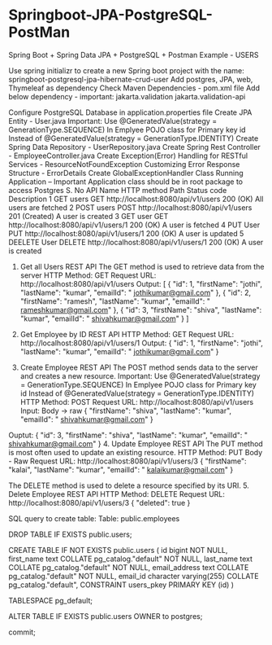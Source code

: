 # Springboot-JPA-PostgreSQL-PostMan
Spring Boot + Spring Data JPA + PostgreSQL + Postman Example - USERS

Use spring initializr to create a new Spring boot project with the name: springboot-postgresql-jpa-hibernate-crud-user
Add postgres, JPA, web, Thymeleaf as dependency
Check Maven Dependencies - pom.xml file
Add below dependency - important:
<dependency>
        <groupId>jakarta.validation</groupId>
        <artifactId>jakarta.validation-api</artifactId>
    </dependency>

Configure PostgreSQL Database in application.properties file 
Create JPA Entity - User.java
Important:
Use @GeneratedValue(strategy = GenerationType.SEQUENCE)
In Emplyee POJO class for Primary key id
Instead of 
@GeneratedValue(strategy = GenerationType.IDENTITY) 
Create Spring Data Repository - UserRepository.java
Create Spring Rest Controller - EmployeeController.java
Create Exception(Error) Handling for RESTful Services - ResourceNotFoundException
Customizing Error Response Structure - ErrorDetails
Create GlobalExceptionHandler Class
Running Application 
– Important Application class should be in root package to access Postgres
S. No	API Name	HTTP method	Path	Status code	Description
1	GET users	GET	http://localhost:8080/api/v1/users	200 (OK)	All users are fetched
2	POST users	POST	http://localhost:8080/api/v1/users	201 (Created)	A user is created
3	GET user	GET	http://localhost:8080/api/v1/users/1	200 (OK)	A user is fetched
4	PUT User	PUT	http://localhost:8080/api/v1/users/1	200 (OK)	A user is updated
5	DEELETE User	DELETE	http://localhost:8080/api/v1/users/1	200 (OK)	A user is created

1. Get all Users REST API
The GET method is used to retrieve data from the server
HTTP Method: GET 
Request URL: http://localhost:8080/api/v1/users
Output:
[
    {
        "id": 1,
        "firstName": "jothi",
        "lastName": "kumar",
        "emailId": " jothikumar@gmail.com"
    },
    {
        "id": 2,
        "firstName": "ramesh",
        "lastName": "kumar",
        "emailId": " rameshkumar@gmail.com"
    },
    {
        "id": 3,
        "firstName": "shiva",
        "lastName": "kumar",
        "emailId": " shivahkumar@gmail.com"
    }
]

2. Get Employee by ID REST API
HTTP Method: GET 
Request URL: http://localhost:8080/api/v1/users/1
Output:
{
    "id": 1,
    "firstName": "jothi",
    "lastName": "kumar",
    "emailId": " jothikumar@gmail.com"
}

1. Create Employee REST API
The POST method sends data to the server and creates a new resource. 
Important:
Use @GeneratedValue(strategy = GenerationType.SEQUENCE)
In Emplyee POJO class for Primary key id
Instead of 
@GeneratedValue(strategy = GenerationType.IDENTITY) 
HTTP Method: POST 
Request URL: http://localhost:8080/api/v1/users 
Input: Body -> raw
{
"firstName": "shiva",
"lastName": "kumar",
"emailId": " shivahkumar@gmail.com"
}

Ouptut:
{
    "id": 3,
    "firstName": "shiva",
    "lastName": "kumar",
    "emailId": " shivahkumar@gmail.com"
}
4. Update Employee REST API
The PUT method is most often used to update an existing resource.
HTTP Method: PUT 
Body - Raw
Request URL: http://localhost:8080/api/v1/users/3
{
"firstName": "kalai",
"lastName": "kumar",
"emailId": " kalaikumar@gmail.com"
}

The DELETE method is used to delete a resource specified by its URI.
5. Delete Employee REST API
HTTP Method: DELETE 
Request URL: http://localhost:8080/api/v1/users/3
{
    "deleted": true
}

SQL query to create table:
Table: public.employees

DROP TABLE IF EXISTS public.users;

CREATE TABLE IF NOT EXISTS public.users
(
    id bigint NOT NULL,
    first_name text COLLATE pg_catalog."default" NOT NULL,
    last_name text COLLATE pg_catalog."default" NOT NULL,
    email_address text COLLATE pg_catalog."default" NOT NULL,
    email_id character varying(255) COLLATE pg_catalog."default",
    CONSTRAINT users_pkey PRIMARY KEY (id)
)

TABLESPACE pg_default;

ALTER TABLE IF EXISTS public.users
 OWNER to postgres;
	
commit;
